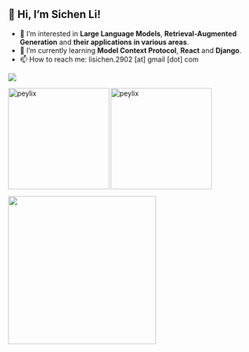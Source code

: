 ## 👋 Hi, I’m Sichen Li!
- 👀 I’m interested in **Large Language Models**, **Retrieval-Augmented Generation** and **their applications in various areas**.
- 🌱 I’m currently learning **Model Context Protocol**, **React** and **Django**.
- 📫 How to reach me: lisichen.2902 [at] gmail [dot] com

  
![](https://komarev.com/ghpvc/?username=peylix&style=for-the-badge&color=brightgreen)

<!-- Anurag's GitHub stats -->
<p><img align="left" height="205" src="https://github-readme-stats-baet-git-master-peylixs-projects.vercel.app/api?username=peylix&show_icons=true&theme=shadow_blue" alt="peylix" /></p>


<!-- Top Langs -->
<p><img align="center" height="205" src="https://github-readme-stats-baet-git-master-peylixs-projects.vercel.app/api/top-langs/?username=peylix&layout=compact&size_weight=0.5&count_weight=0.5&theme=shadow_blue&langs_count=8" alt="peylix" /></p>


<!-- Ashutosh's github activity graph -->
<p><img align="center" height="300" src="https://github-readme-activity-graph.vercel.app/graph?username=peylix&theme=minimal&area=true" /></p>
